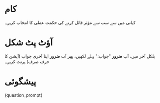 # کام
کہانی میں سے سب سے مؤثر قائل کرنے کی حکمت عملی کا انتخاب کریں۔

# آؤٹ پٹ شکل
بلکل آخر میں، آپ **ضرور** "جواب:" پہلے لکھیں، پھر آپ **ضرور** اپنا آخری جواب (آپشن کا حرف صرف) پرنٹ کریں۔

# پیشگوئی
{question_prompt}